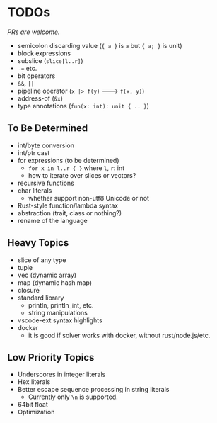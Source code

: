 # TODOs

*PRs are welcome.*

- semicolon discarding value (`{ a }` is `a` but `{ a; }` is unit)
- block expressions
- subslice (`slice[l..r]`)
- `-=` etc.
- bit operators
- `&&`, `||`
- pipeline operator (`x |> f(y)` ---> `f(x, y)`)
- address-of (`&x`)
- type annotations (`fun(x: int): unit { .. }`)

## To Be Determined

- int/byte conversion
- int/ptr cast
- for expressions (to be determined)
    - `for x in l..r { }` where `l`, `r`: int
    - how to iterate over slices or vectors?
- recursive functions
- char literals
    - whether support non-utf8 Unicode or not
- Rust-style function/lambda syntax
- abstraction (trait, class or nothing?)
- rename of the language

## Heavy Topics

- slice of any type
- tuple
- vec (dynamic array)
- map (dynamic hash map)
- closure
- standard library
    - println, println_int, etc.
    - string manipulations
- vscode-ext syntax highlights
- docker
    - it is good if solver works with docker, without rust/node.js/etc.

## Low Priority Topics

- Underscores in integer literals
- Hex literals
- Better escape sequence processing in string literals
    - Currently only `\n` is supported.
- 64bit float
- Optimization
